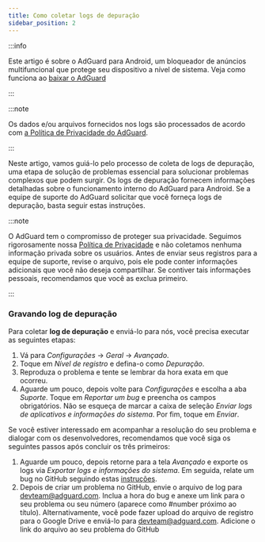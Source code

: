 ```yaml
---
title: Como coletar logs de depuração
sidebar_position: 2
---
```


:::info

Este artigo é sobre o AdGuard para Android, um bloqueador de anúncios multifuncional que protege seu dispositivo a nível de sistema. Veja como funciona ao [baixar o AdGuard](https://agrd.io/download-kb-adblock)

:::

:::note

Os dados e/ou arquivos fornecidos nos logs são processados de acordo com [a Política de Privacidade do AdGuard](https://adguard.com/en/privacy.html).

:::

Neste artigo, vamos guiá-lo pelo processo de coleta de logs de depuração, uma etapa de solução de problemas essencial para solucionar problemas complexos que podem surgir. Os logs de depuração fornecem informações detalhadas sobre o funcionamento interno do AdGuard para Android. Se a equipe de suporte do AdGuard solicitar que você forneça logs de depuração, basta seguir estas instruções.

:::note

O AdGuard tem o compromisso de proteger sua privacidade. Seguimos rigorosamente nossa [Política de Privacidade](https://adguard.com/privacy/android.html) e não coletamos nenhuma informação privada sobre os usuários. Antes de enviar seus registros para a equipe de suporte, revise o arquivo, pois ele pode conter informações adicionais que você não deseja compartilhar. Se contiver tais informações pessoais, recomendamos que você as exclua primeiro.

:::

### Gravando log de depuração

Para coletar **log de depuração** e enviá-lo para nós, você precisa executar as seguintes etapas:

1. Vá para *Configurações* → *Geral* → *Avançado*.
1. Toque em *Nível de registro* e defina-o como *Depuração*.
1. Reproduza o problema e tente se lembrar da hora exata em que ocorreu.
1. Aguarde um pouco, depois volte para *Configurações* e escolha a aba *Suporte*. Toque em *Reportar um bug* e preencha os campos obrigatórios. Não se esqueça de marcar a caixa de seleção *Enviar logs de aplicativos e informações do sistema*. Por fim, toque em *Enviar*.

Se você estiver interessado em acompanhar a resolução do seu problema e dialogar com os desenvolvedores, recomendamos que você siga os seguintes passos após concluir os três primeiros:

1. Aguarde um pouco, depois retorne para a tela *Avançado* e exporte os logs via *Exportar logs e informações do sistema*. Em seguida, relate um bug no GitHub seguindo estas [instruções](/guides/report-bugs.md).
1. Depois de criar um problema no GitHub, envie o arquivo de log para devteam@adguard.com. Inclua a hora do bug e anexe um link para o seu problema ou seu número (aparece como #number próximo ao título). Alternativamente, você pode fazer upload do arquivo de registro para o Google Drive e enviá-lo para devteam@adguard.com. Adicione o link do arquivo ao seu problema do GitHub
